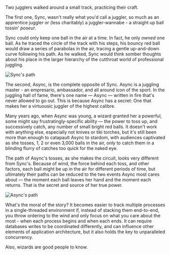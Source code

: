 Two jugglers walked around a small track, practicing their craft.

The first one, Sync, wasn't really what you'd call a juggler, so much as an apprentice juggler or (less charitably) a juggler-wannabe - a straight up ball tossin' *poseur*.

Sync could only keep one ball in the air at a time. In fact, he only *owned* one ball. As he traced the circle of the track with his steps, his bouncy red ball would draw a series of parabolas in the air, tracing a gentle up-and-down curve following his path. As he walked, Sync would think somber thoughts about his place in the larger hierarchy of the cutthroat world of professional juggling.

![Sync's path](http://i.imgur.com/4O3wxly.jpg)

The second, Async, is the complete opposite of Sync. Async is a juggling master - an empresario, ambassador, and all around icon of the sport. In the juggling hall of fame, there's one name &mdash; Async &mdash; written in fire that's never allowed to go out. This is because Async has a secret: One that makes her a virtuousic juggler of the highest calibre.

Many years ago, when Async was young, a wizard granted her a powerful, some might say frustratingly-specific ability &mdash; the power to toss up, and successively catch, any number of small bright red balls. It doesn't work with anything else, especially not knives or tiki torches, but it's still been more than enough to catapault Async to stardom, with audiences captivated as she tosses, 1, 2 or even 3,000 balls in the air, only to catch them in a blinding flurry of catches too quick for the naked eye.

The path of Async's tosses, as she makes the circuit, looks very different from Sync's. Because of wind, the force behind each toss, and other factors, each ball might be up in the air for different periods of time, but ultimately their paths can be reduced to the two events Async most cares about &mdash; the moment each ball leaves her hand and the moment each returns. That is the secret and source of her true power.

![Async's path](http://i.imgur.com/VAy1Rmr.jpg)

What's the moral of the story? It becomes easier to track multiple processes in a single-threaded environment if, instead of stacking them end-to-end, you throw ordering to the wind and only focus on what you care about the most - when each process begins and when each ends. It can require databases writes to be coordinated differently, and can influence other elements of application architecture, but it also holds the key to unparalleled concurrency.

Also, wizards are good people to know. 